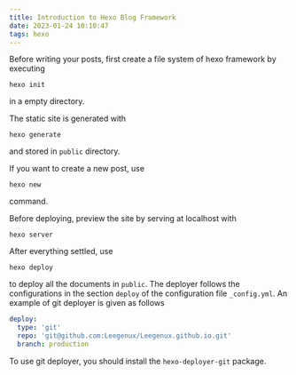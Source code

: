 ```yaml
---
title: Introduction to Hexo Blog Framework
date: 2023-01-24 10:10:47
tags: hexo
---
```


Before writing your posts, first create a file system of hexo framework by executing
```
hexo init
```
in a empty directory.

The static site is generated with
```
hexo generate
```
and stored in `public` directory.

If you want to create a new post, use 
```
hexo new
```
command.

Before deploying, preview the site by serving at localhost with
```
hexo server
```
After everything settled, use 
```
hexo deploy
```
to deploy all the documents in `public`. The deployer follows the configurations in the section `deploy` of the configuration file `_config.yml`. An example of git deployer is given as follows
```yaml
deploy:
  type: 'git'
  repo: 'git@github.com:Leegenux/Leegenux.github.io.git'
  branch: production
```
To use git deployer, you should install the `hexo-deployer-git` package.